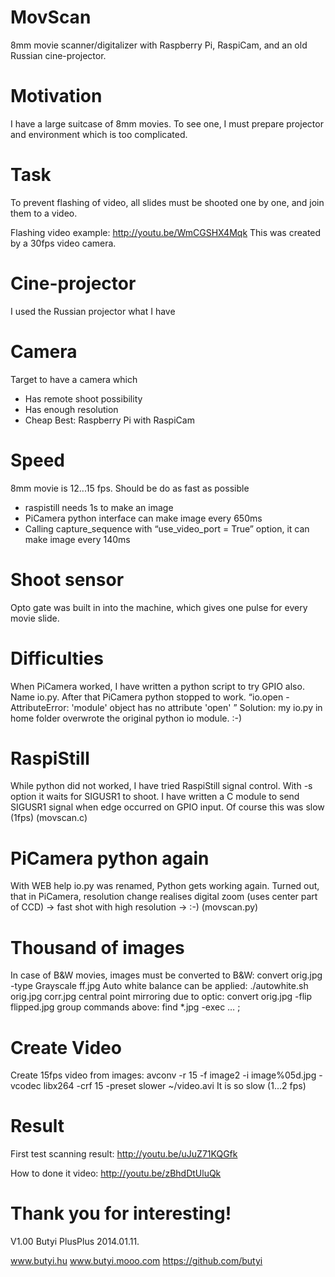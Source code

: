 MovScan
=======
8mm movie scanner/digitalizer with Raspberry Pi, RaspiCam, and an old Russian cine-projector.

Motivation
==========
I have a large suitcase of 8mm movies. To see one, I must prepare projector and environment which is too complicated.

Task
====
To prevent flashing of video, all slides must be shooted one by one, and join them to a video.

Flashing video example:
http://youtu.be/WmCGSHX4Mqk
This was created by a 30fps video camera.

Cine-projector
=============
I used the Russian projector what I have

Camera
======
Target to have a camera which
- Has remote shoot possibility
- Has enough resolution
- Cheap
Best: Raspberry Pi with RaspiCam

Speed
=====
8mm movie is 12...15 fps.
Should be do as fast as possible
- raspistill needs 1s to make an image
- PiCamera python interface can make image every 650ms
- Calling capture_sequence with “use_video_port = True﻿” option, it can make image every 140ms

Shoot sensor
============
Opto gate was built in into the machine, which gives one pulse for every movie slide.

Difficulties
============
When PiCamera worked, I have written a python script to try GPIO also. Name io.py. After that PiCamera python stopped to work. “io.open - AttributeError: 'module' object has no attribute 'open' ”
Solution: my io.py in home folder overwrote the original python io module.
:-)

RaspiStill
==========
While python did not worked, I have tried RaspiStill signal control. With -s option it waits  for SIGUSR1 to shoot.
I have written a C module to send SIGUSR1 signal when edge occurred on GPIO input.
Of course this was slow (1fps)
(movscan.c)

PiCamera python again
=====================
With WEB help io.py was renamed, Python gets working again.
Turned out, that in PiCamera, resolution change realises digital zoom (uses center part of CCD) → fast shot with high resolution → :-)
(movscan.py)

Thousand of images 
==================
In case of B&W movies, images must be converted to B&W:
convert orig.jpg -type Grayscale ff.jpg
Auto white balance can be applied:
./autowhite.sh orig.jpg corr.jpg
central point mirroring due to optic:
convert orig.jpg -flip flipped.jpg
group commands above: find *.jpg -exec … \;

Create Video
============
Create 15fps video from images:
avconv -r 15 -f image2 -i image%05d.jpg -vcodec libx264 -crf 15 -preset slower ~/video.avi
It is so slow (1...2 fps)

Result
======
First test scanning result:
http://youtu.be/uJuZ71KQGfk

How to done it video:
http://youtu.be/zBhdDtUluQk

Thank you for interesting!
=========================
V1.00
Butyi PlusPlus
2014.01.11.

www.butyi.hu
www.butyi.mooo.com
https://github.com/butyi

